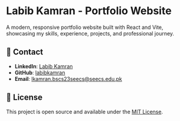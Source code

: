 # Labib Kamran - Portfolio Website

A modern, responsive portfolio website built with React and Vite, showcasing my skills, experience, projects, and professional journey.

## 📱 Contact

- **LinkedIn**: [Labib Kamran](https://www.linkedin.com/in/labibkamran/)
- **GitHub**: [labibkamran](https://github.com/labibkamran)
- **Email**: lkamran.bscs23seecs@seecs.edu.pk

## 📄 License

This project is open source and available under the [MIT License](LICENSE).
